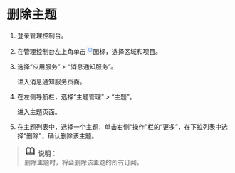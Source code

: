 # 删除主题<a name="ZH-CN_TOPIC_0044170764"></a>

1.  登录管理控制台。
2.  在管理控制台左上角单击![](figures/zh-cn_image_0095665364.png)图标，选择区域和项目。
3.  选择“应用服务” \> “消息通知服务”。

    进入消息通知服务页面。

4.  在左侧导航栏，选择“主题管理” \> “主题”。

    进入主题页面。

5.  在主题列表中，选择一个主题，单击右侧“操作”栏的“更多”，在下拉列表中选择“删除”，确认删除该主题。

>![](public_sys-resources/icon-note.gif) **说明：**   
>删除主题时，将会删除该主题的所有订阅。  

